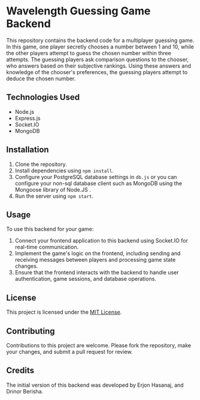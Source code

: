 # Wavelength Guessing Game Backend

This repository contains the backend code for a multiplayer guessing game. In this game, one player secretly chooses a number between 1 and 10, while the other players attempt to guess the chosen number within three attempts. The guessing players ask comparison questions to the chooser, who answers based on their subjective rankings. Using these answers and knowledge of the chooser's preferences, the guessing players attempt to deduce the chosen number.

## Technologies Used

- Node.js
- Express.js
- Socket.IO
- MongoDB

## Installation

1. Clone the repository.
2. Install dependencies using `npm install`.
3. Configure your PostgreSQL database settings in `db.js` or you can configure your non-sql database client such as MongoDB using the Mongoose library of Node.JS .
4. Run the server using `npm start`.

## Usage

To use this backend for your game:

1. Connect your frontend application to this backend using Socket.IO for real-time communication.
2. Implement the game's logic on the frontend, including sending and receiving messages between players and processing game state changes.
3. Ensure that the frontend interacts with the backend to handle user authentication, game sessions, and database operations.

## License

This project is licensed under the [MIT License](LICENSE).

## Contributing

Contributions to this project are welcome. Please fork the repository, make your changes, and submit a pull request for review.

## Credits

The initial version of this backend was developed by Erjon Hasanaj, and Drinor Berisha.
